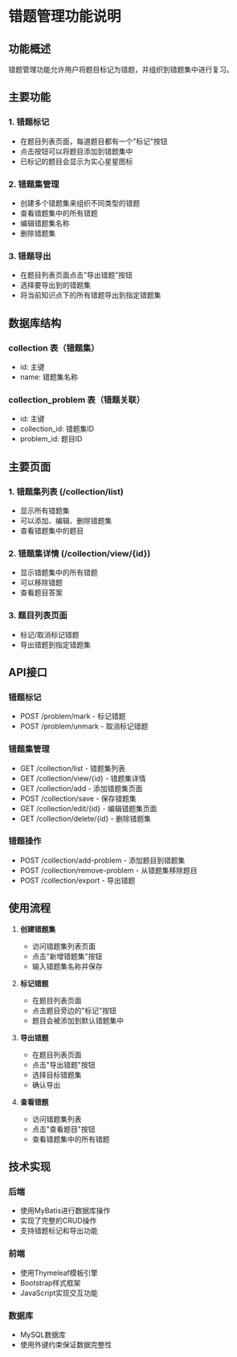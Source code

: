 # 错题管理功能说明

## 功能概述

错题管理功能允许用户将题目标记为错题，并组织到错题集中进行复习。

## 主要功能

### 1. 错题标记
- 在题目列表页面，每道题目都有一个"标记"按钮
- 点击按钮可以将题目添加到错题集中
- 已标记的题目会显示为实心星星图标

### 2. 错题集管理
- 创建多个错题集来组织不同类型的错题
- 查看错题集中的所有错题
- 编辑错题集名称
- 删除错题集

### 3. 错题导出
- 在题目列表页面点击"导出错题"按钮
- 选择要导出到的错题集
- 将当前知识点下的所有错题导出到指定错题集

## 数据库结构

### collection 表（错题集）
- id: 主键
- name: 错题集名称

### collection_problem 表（错题关联）
- id: 主键
- collection_id: 错题集ID
- problem_id: 题目ID

## 主要页面

### 1. 错题集列表 (/collection/list)
- 显示所有错题集
- 可以添加、编辑、删除错题集
- 查看错题集中的题目

### 2. 错题集详情 (/collection/view/{id})
- 显示错题集中的所有错题
- 可以移除错题
- 查看题目答案

### 3. 题目列表页面
- 标记/取消标记错题
- 导出错题到指定错题集

## API接口

### 错题标记
- POST /problem/mark - 标记错题
- POST /problem/unmark - 取消标记错题

### 错题集管理
- GET /collection/list - 错题集列表
- GET /collection/view/{id} - 错题集详情
- GET /collection/add - 添加错题集页面
- POST /collection/save - 保存错题集
- GET /collection/edit/{id} - 编辑错题集页面
- GET /collection/delete/{id} - 删除错题集

### 错题操作
- POST /collection/add-problem - 添加题目到错题集
- POST /collection/remove-problem - 从错题集移除题目
- POST /collection/export - 导出错题

## 使用流程

1. **创建错题集**
   - 访问错题集列表页面
   - 点击"新增错题集"按钮
   - 输入错题集名称并保存

2. **标记错题**
   - 在题目列表页面
   - 点击题目旁边的"标记"按钮
   - 题目会被添加到默认错题集中

3. **导出错题**
   - 在题目列表页面
   - 点击"导出错题"按钮
   - 选择目标错题集
   - 确认导出

4. **查看错题**
   - 访问错题集列表
   - 点击"查看题目"按钮
   - 查看错题集中的所有错题

## 技术实现

### 后端
- 使用MyBatis进行数据库操作
- 实现了完整的CRUD操作
- 支持错题标记和导出功能

### 前端
- 使用Thymeleaf模板引擎
- Bootstrap样式框架
- JavaScript实现交互功能

### 数据库
- MySQL数据库
- 使用外键约束保证数据完整性 